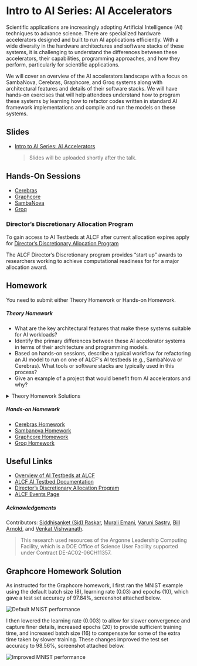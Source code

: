 # Intro to AI Series: AI Accelerators


Scientific applications are increasingly adopting Artificial Intelligence (AI) techniques to advance science. There are specialized hardware accelerators designed and built to run AI applications efficiently. With a wide diversity in the hardware architectures and software stacks of these systems, it is challenging to understand the differences between these accelerators, their capabilities, programming approaches, and how they perform, particularly for scientific applications. 

We will cover an overview of the AI accelerators landscape with a focus on SambaNova, Cerebras, Graphcore, and Groq systems along with architectural features and details of their software stacks. We will have hands-on exercises that will help attendees understand how to program these systems by learning how to refactor codes written in standard AI framework implementations and compile and run the models on these systems. 



## Slides

* [Intro to AI Series: AI Accelerators]() 
    > Slides will be uploaded shortly after the talk.

## Hands-On Sessions


* [Cerebras](./Cerebras/README.md)
* [Graphcore](./Graphcore/README.md)  
* [SambaNova](./Sambanova/README.md)                                    
* [Groq](./Groq/README.md)        


### Director’s Discretionary Allocation Program

To gain access to AI Testbeds at ALCF after current allocation expires apply for [Director’s Discretionary Allocation Program](https://www.alcf.anl.gov/science/directors-discretionary-allocation-program)

The ALCF Director’s Discretionary program provides “start up” awards to researchers working to achieve computational readiness for for a major allocation award.

## Homework 

You need to submit either Theory Homework or Hands-on Homework. 

#####  Theory Homework
* What are the key architectural features that make these systems suitable for AI workloads?
* Identify the primary differences between these AI accelerator systems in terms of their architecture and programming models.
* Based on hands-on sessions, describe a typical workflow for refactoring an AI model to run on one of ALCF's AI testbeds (e.g., SambaNova or Cerebras). What tools or software stacks are typically used in this process?
* Give an example of a project that would benefit from AI accelerators and why?


<details>
<summary>Theory Homework Solutions</summary>

1. **What are the key architectural features that make these systems suitable for AI workloads?**
   The key architectural features that make AI accelerators like SambaNova, Cerebras, Graphcore, and Groq systems suitable for AI workloads are:
   1. Specialized Hardware Design to accelerate matrix multiplications and tensor operations.
   2. High Memory Bandwidth and larger amount of on-chip memory help to accelerate memory intensive AI worklaods. 
   3. Scalability and Parallelism: Parallel processing of data across many cores or processing units, which significantly speeds up training and inference tasks


2. **Identify the primary differences between these AI accelerator systems in terms of their architecture and programming models.**
   
    1.  Sambanovas Reconfigurable Dataflow Unit (RDU) allows for flexible dataflow processing that features a multi-tiered memory architecture with terabytes of addressable memory for efficinet handling of large data. 
    2.  Cerebras Wafer-Scale Engine (WSE) consists of processing elements (PEs) with its own memory and operates independently. Fine-grained dataflow control mechanism within its PEs make the system highly parallel and scalable.
    3. Graphcore’s Intelligence Processing Unit (IPU) consists of many interconnected processing tiles, each with its own core and local memory. The IPU operates in two phases—computation and communication—using Bulk Synchronous Parallelism (BSP).
    4. Groq’s Tensor Streaming Processor (TSP) architecture focuses on deterministic execution which s particularly advantageous for inference tasks where low latency is critical.


3. **Based on hands-on sessions, describe a typical workflow for refactoring an AI model to run on one of ALCF's AI testbeds (e.g., SambaNova or Cerebras). What tools or software stacks are typically used in this process?**

    Typical worksflow involves using vendor specific implementation of ML framework like PyTorch to port model. Refer to following documentation examples to understand details of workflow. 
    * [PyTroch to PopTroch](https://docs.graphcore.ai/projects/poptorch-user-guide/en/latest/pytorch_to_poptorch.html)
    * [Sambaflow Model Conversion](https://docs.sambanova.ai/developer/latest/porting-overview.html)
</details>


##### Hands-on Homework

* [Cerebras Homework](./Cerebras/README.md#homework)
* [Sambanova Homework](./Sambanova/README.md#homework)
* [Graphcore Homework](./Graphcore/README.md#homework)
* [Groq Homework](./Groq/README.md#homework)

## Useful Links 

* [Overview of AI Testbeds at ALCF](https://www.alcf.anl.gov/alcf-ai-testbed)
* [ALCF AI Testbed Documentation](https://www.alcf.anl.gov/support/ai-testbed-userdocs/)
* [Director’s Discretionary Allocation Program](https://www.alcf.anl.gov/science/directors-discretionary-allocation-program)
* [ALCF Events Page](https://www.alcf.anl.gov/events/intro-ai-series-ai-accelerators-0)  

##### Acknowledgements

Contributors: [Siddhisanket (Sid) Raskar](https://sraskar.github.io/), [Murali Emani](https://memani1.github.io/), [Varuni Sastry](https://www.alcf.anl.gov/about/people/varuni-katti-sastry), [Bill Arnold](https://www.alcf.anl.gov/about/people/bill-arnold), and  [Venkat Vishwanath](https://www.alcf.anl.gov/about/people/venkatram-vishwanath).

> This research used resources of the Argonne Leadership Computing Facility, which is a DOE Office of Science User Facility supported under Contract DE-AC02-06CH11357.

## Graphcore Homework Solution

As instructed for the Graphcore homework, I first ran the MNIST example using the default batch size (8), learning rate (0.03) and epochs (10), which gave a test set accuracy of 97.84%, screenshot attached below.

![Default MNIST performance](https://github.com/suyashk12/ai-science-training-series/tree/main/07_AITestbeds/07_ai_accelerators-default_mnist.png)

I then lowered the learning rate (0.003) to allow for slower convergence and capture finer details, increased epochs (20) to provide sufficient training time, and increased batch size (16) to compensate for some of the extra time taken by slower training. These changes improved the test set accuracy to 98.56%, screenshot attached below.

![Improved MNIST performance](https://github.com/suyashk12/ai-science-training-series/tree/main/07_AITestbeds/07_ai_accelerators-improved_mnist.png)
 


